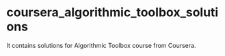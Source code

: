 # coursera_algorithmic_toolbox_solutions
It contains solutions for Algorithmic Toolbox course from Coursera.
